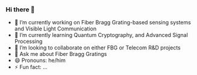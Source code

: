 ### Hi there 👋


- 🔭 I’m currently working on Fiber Bragg Grating-based sensing systems and Visible Light Communication
- 🌱 I’m currently learning Quantum Cryptography, and Advanced Signal Processing
- 👯 I’m looking to collaborate on either FBG or Telecom R&D projects
- 💬 Ask me about Fiber Bragg Gratings
- 😄 Pronouns: he/him
- ⚡ Fun fact: ...

